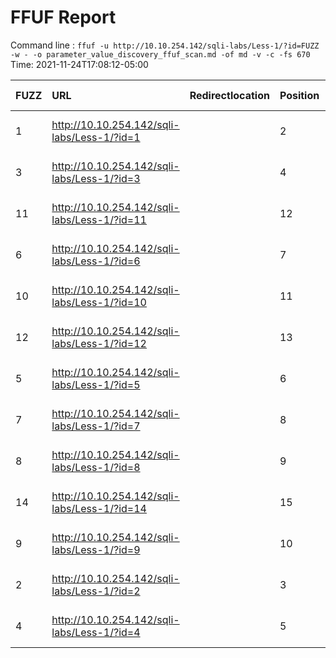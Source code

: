 # FFUF Report

  Command line : `ffuf -u http://10.10.254.142/sqli-labs/Less-1/?id=FUZZ -w - -o parameter_value_discovery_ffuf_scan.md -of md -v -c -fs 670`
  Time: 2021-11-24T17:08:12-05:00

  | FUZZ | URL | Redirectlocation | Position | Status Code | Content Length | Content Words | Content Lines | Content Type | ResultFile |
  | :- | :-- | :--------------- | :---- | :------- | :---------- | :------------- | :------------ | :--------- | :----------- |
  | 1 | http://10.10.254.142/sqli-labs/Less-1/?id=1 |  | 2 | 200 | 721 | 37 | 29 | text/html; charset=UTF-8 |  |
  | 3 | http://10.10.254.142/sqli-labs/Less-1/?id=3 |  | 4 | 200 | 726 | 37 | 29 | text/html; charset=UTF-8 |  |
  | 11 | http://10.10.254.142/sqli-labs/Less-1/?id=11 |  | 12 | 200 | 725 | 37 | 29 | text/html; charset=UTF-8 |  |
  | 6 | http://10.10.254.142/sqli-labs/Less-1/?id=6 |  | 7 | 200 | 728 | 37 | 29 | text/html; charset=UTF-8 |  |
  | 10 | http://10.10.254.142/sqli-labs/Less-1/?id=10 |  | 11 | 200 | 725 | 37 | 29 | text/html; charset=UTF-8 |  |
  | 12 | http://10.10.254.142/sqli-labs/Less-1/?id=12 |  | 13 | 200 | 725 | 37 | 29 | text/html; charset=UTF-8 |  |
  | 5 | http://10.10.254.142/sqli-labs/Less-1/?id=5 |  | 6 | 200 | 728 | 37 | 29 | text/html; charset=UTF-8 |  |
  | 7 | http://10.10.254.142/sqli-labs/Less-1/?id=7 |  | 8 | 200 | 725 | 37 | 29 | text/html; charset=UTF-8 |  |
  | 8 | http://10.10.254.142/sqli-labs/Less-1/?id=8 |  | 9 | 200 | 723 | 37 | 29 | text/html; charset=UTF-8 |  |
  | 14 | http://10.10.254.142/sqli-labs/Less-1/?id=14 |  | 15 | 200 | 725 | 37 | 29 | text/html; charset=UTF-8 |  |
  | 9 | http://10.10.254.142/sqli-labs/Less-1/?id=9 |  | 10 | 200 | 725 | 37 | 29 | text/html; charset=UTF-8 |  |
  | 2 | http://10.10.254.142/sqli-labs/Less-1/?id=2 |  | 3 | 200 | 731 | 37 | 29 | text/html; charset=UTF-8 |  |
  | 4 | http://10.10.254.142/sqli-labs/Less-1/?id=4 |  | 5 | 200 | 725 | 37 | 29 | text/html; charset=UTF-8 |  |
  